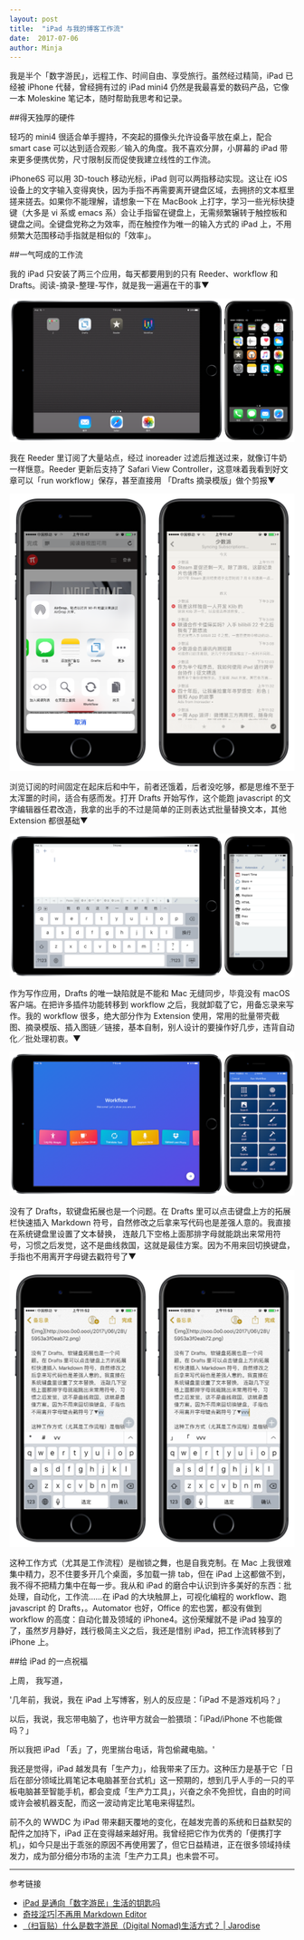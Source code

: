 ```yaml
---
layout: post
title:  "iPad 与我的博客工作流"
date:  2017-07-06
author: Minja
---
```


我是半个「数字游民」，远程工作、时间自由、享受旅行。虽然经过精简，iPad 已经被 iPhone 代替，曾经拥有过的 iPad mini4 仍然是我最喜爱的数码产品，它像一本 Moleskine 笔记本，随时帮助我思考和记录。

##得天独厚的硬件

轻巧的 mini4 很适合单手握持，不突起的摄像头允许设备平放在桌上，配合 smart case 可以达到适合观影／输入的角度。我不喜欢分屏，小屏幕的 iPad 带来更多便携优势，尺寸限制反而促使我建立线性的工作流。

iPhone6S 可以用 3D-touch 移动光标，iPad 则可以两指移动实现。这让在 iOS 设备上的文字输入变得爽快，因为手指不再需要离开键盘区域，去拥挤的文本框里搓来搓去。如果你不能理解，请想象一下在 MacBook 上打字，学习一些光标快捷键（大多是 vi 系或 emacs 系）会让手指留在键盘上，无需频繁辗转于触控板和键盘之间。全键盘党称之为效率，而在触控作为唯一的输入方式的 iPad 上，不用频繁大范围移动手指就是相似的「效率」。

##一气呵成的工作流

我的 iPad 只安装了两三个应用，每天都要用到的只有 Reeder、workflow 和 Drafts。阅读-摘录-整理-写作，就是我一遍遍在干的事▼

![title](https://raw.githubusercontent.com/BlackwinMin/blackwinmin.github.io/master/lib/2017-07-06-iPad-与我的博客工作流/5953a3fa1743f.png)

我在 Reeder 里订阅了大量站点，经过 inoreader 过滤后推送过来，就像订牛奶一样惬意。Reeder 更新后支持了 Safari View Controller，这意味着我看到好文章可以「run workflow」保存，甚至直接用 「Drafts 摘录模版」做个剪报▼

![title](https://raw.githubusercontent.com/BlackwinMin/blackwinmin.github.io/master/lib/2017-07-06-iPad-与我的博客工作流/595c625c3df51.png)

浏览订阅的时间固定在起床后和中午，前者还饿着，后者没吃够，都是思维不至于太浑噩的时间，适合有感而发。打开 Drafts 开始写作，这个能跑 javascript 的文字编辑器任君改造，我拿的出手的不过是简单的正则表达式批量替换文本，其他 Extension 都很基础▼

![title](https://raw.githubusercontent.com/BlackwinMin/blackwinmin.github.io/master/lib/2017-07-06-iPad-与我的博客工作流/5953a3e82b61e.png)

作为写作应用，Drafts 的唯一缺陷就是不能和 Mac 无缝同步，毕竟没有 macOS 客户端。在把许多插件功能转移到 workflow 之后，我就卸载了它，用备忘录来写作。我的 workflow 很多，绝大部分作为 Extension 使用，常用的批量带壳截图、摘录模版、插入图链／链接，基本自制，别人设计的要操作好几步，违背自动化／批处理初衷。▼

![title](https://raw.githubusercontent.com/BlackwinMin/blackwinmin.github.io/master/lib/2017-07-06-iPad-与我的博客工作流/5953a3f0eab72.png)

没有了 Drafts，软键盘拓展也是一个问题。在 Drafts 里可以点击键盘上方的拓展栏快速插入 Markdown 符号，自然修改之后拿来写代码也是差强人意的。我直接在系统键盘里设置了文本替换， 连敲几下空格上面那排字母就能跳出来常用符号，习惯之后发觉，这不是曲线救国，这就是最佳方案。因为不用来回切换键盘，手指也不用离开字母键去戳符号了▼

![title](https://raw.githubusercontent.com/BlackwinMin/blackwinmin.github.io/master/lib/2017-07-06-iPad-与我的博客工作流/595c62f383cbc.png)

这种工作方式（尤其是工作流程）是枷锁之舞，也是自我克制。在 Mac 上我很难集中精力，忍不住要多开几个桌面，多加载一排 tab，但在 iPad 上这都做不到，我不得不把精力集中在每一步。我从和 iPad 的磨合中认识到许多美好的东西：批处理，自动化，工作流……在 iPad 的大块触屏上，可视化编程的 workflow、跑 javascript 的 Drafts，。Automator 也好，Office 的宏也罢，都没有做到 workflow 的高度：自动化普及领域的 iPhone4。这份荣耀就不是 iPad 独享的了，虽然岁月静好，践行极简主义之后，我还是惜别 iPad，把工作流转移到了 iPhone 上。

##给 iPad 的一点祝福

上周， 我写道，

'几年前，我说，我在 iPad 上写博客，别人的反应是：「iPad 不是游戏机吗？」

以后，我说，我忘带电脑了，也许甲方就会一脸猥琐：「iPad/iPhone 不也能做吗？」

所以我把 iPad 「丢」了，兜里揣台电话，背包偷藏电脑。'

我还是觉得，iPad 越发具有「生产力」，给我带来了压力。这种压力是基于它「日后在部分领域比肩笔记本电脑甚至台式机」这一预期的，想到几乎人手的一只的平板电脑甚至智能手机，都会变成「生产力工具」，兴奋之余不免担忧，自由的时间或许会被机器支配，而这一波动肯定比笔电来得猛烈。

前不久的 WWDC 为 iPad 带来翻天覆地的变化，在越发完善的系统和日益默契的配件之加持下，iPad 正在变得越来越好用。我曾经把它作为优秀的「便携打字机」，如今只是出于乖张的原因不再使用罢了，但它日益精进，正在很多领域持续发力，成为部分细分市场的主流「生产力工具」也未尝不可。

***

参考链接

- [iPad 是通向「数字游民」生活的钥匙吗](https://blackwinmin.github.io/posts/iPad-是通向-数字游民-生活的钥匙吗/)
- [奇技淫巧|不再用 Markdown Editor](https://blackwinmin.github.io/posts/不再用-Markdown-Editor/)
- [（扫盲贴）什么是数字游民（Digital Nomad)生活方式？ | Jarodise](http://jarodise.com/definition/)
